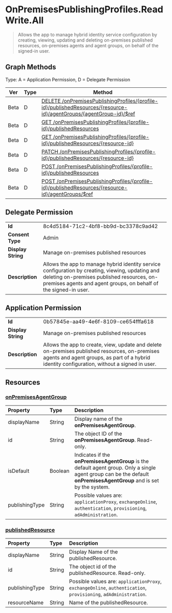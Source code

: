 # OnPremisesPublishingProfiles.ReadWrite.All

> Allows the app to manage hybrid identity service configuration by creating, viewing, updating and deleting on-premises published resources, on-premises agents and agent groups, on behalf of the signed-in user.
## Graph Methods

Type: A = Application Permission, D = Delegate Permission

|Ver|Type|Method|
|-------|----|------|
|Beta|D|[DELETE /onPremisesPublishingProfiles/{profile-id}/publishedResources/{resource-id}/agentGroups/{agentGroup-id}/$ref](https://docs.microsoft.com/graph/api/publishedresource-delete?view=graph-rest-beta&tabs=http)|
|Beta|D|[GET /onPremisesPublishingProfiles/{profile-id}/publishedResources](https://docs.microsoft.com/graph/api/publishedresource-list?view=graph-rest-beta&tabs=http)|
|Beta|D|[GET /onPremisesPublishingProfiles/{profile-id}/publishedResources/{resource-id}](https://docs.microsoft.com/graph/api/publishedresource-get?view=graph-rest-beta&tabs=http)|
|Beta|D|[PATCH /onPremisesPublishingProfiles/{profile-id}/publishedResources/{resource-id}](https://docs.microsoft.com/graph/api/publishedresource-update?view=graph-rest-beta&tabs=http)|
|Beta|D|[POST /onPremisesPublishingProfiles/{profile-id}/publishedResources](https://docs.microsoft.com/graph/api/publishedresource-post?view=graph-rest-beta&tabs=http)|
|Beta|D|[POST /onPremisesPublishingProfiles/{profile-id}/publishedResources/{resource-id}/agentGroups/$ref](https://docs.microsoft.com/graph/api/publishedresource-post-agentgroups?view=graph-rest-beta&tabs=http)|
## Delegate Permission
|||
|-|-|
|**Id**|8c4d5184-71c2-4bf8-bb9d-bc3378c9ad42|
|**Consent Type**|Admin|
|**Display String**|Manage on-premises published resources|
|**Description**|Allows the app to manage hybrid identity service configuration by creating, viewing, updating and deleting on-premises published resources, on-premises agents and agent groups, on behalf of the signed-in user.|
## Application Permission
|||
|-|-|
|**Id**|0b57845e-aa49-4e6f-8109-ce654fffa618|
|**Display String**|Manage on-premises published resources|
|**Description**|Allows the app to create, view, update and delete on-premises published resources, on-premises agents and agent groups, as part of a hybrid identity configuration, without a signed in user.|
## Resources
### [onPremisesAgentGroup ](https://docs.microsoft.com/graph/api/resources/onpremisesagentgroup?view=graph-rest-1.0&tabs=http)
| Property     | Type        | Description |
|:-------------|:------------|:------------|
|displayName|String|Display name of the **onPremisesAgentGroup**.|
|id|String| The object ID of the **onPremisesAgentGroup**. Read-only.|
|isDefault|Boolean|Indicates if the **onPremisesAgentGroup** is the default agent group. Only a single agent group can be the default **onPremisesAgentGroup** and is set by the system.|
|publishingType|String| Possible values are: `applicationProxy`, `exchangeOnline`, `authentication`, `provisioning`, `adAdministration`.|
### [publishedResource ](https://docs.microsoft.com/graph/api/resources/publishedresource?view=graph-rest-1.0&tabs=http)
| Property     | Type        | Description |
|:-------------|:------------|:------------|
|displayName|String| Display Name of the publishedResource.|
|id|String| The object id of the publishedResource. Read-only.|
|publishingType|String| Possible values are: `applicationProxy`, `exchangeOnline`, `authentication`, `provisioning`, `adAdministration`.|
|resourceName|String|Name of the publishedResource.|
